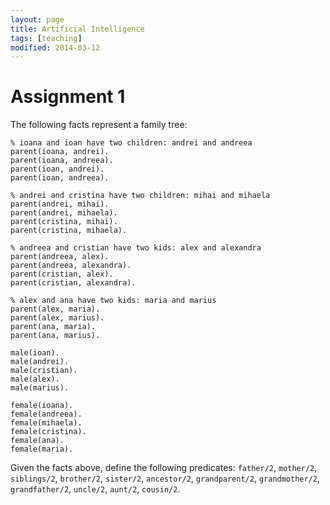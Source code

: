 ```yaml
---
layout: page
title: Artificial Intelligence
tags: [teaching]
modified: 2014-03-12
---
```

# Assignment 1

The following facts represent a family tree:

    % ioana and ioan have two children: andrei and andreea
    parent(ioana, andrei).
    parent(ioana, andreea).
    parent(ioan, andrei).
    parent(ioan, andreea).

    % andrei and cristina have two children: mihai and mihaela
    parent(andrei, mihai).
    parent(andrei, mihaela).
    parent(cristina, mihai).
    parent(cristina, mihaela).

    % andreea and cristian have two kids: alex and alexandra
    parent(andreea, alex).
    parent(andreea, alexandra).
    parent(cristian, alex).
    parent(cristian, alexandra).

    % alex and ana have two kids: maria and marius
    parent(alex, maria).
    parent(alex, marius).
    parent(ana, maria).
    parent(ana, marius).

    male(ioan).
    male(andrei).
    male(cristian).
    male(alex).
    male(marius).

    female(ioana).
    female(andreea).
    female(mihaela).
    female(cristina).
    female(ana).
    female(maria).


Given the facts above, define the following predicates: `father/2`, `mother/2`,
`siblings/2`, `brother/2`, `sister/2`, `ancestor/2`, `grandparent/2`,
`grandmother/2`, `grandfather/2`, `uncle/2`, `aunt/2`, `cousin/2`.
